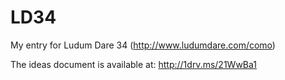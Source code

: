 # LD34
My entry for Ludum Dare 34 (http://www.ludumdare.com/como)

The ideas document is available at:
http://1drv.ms/21WwBa1
